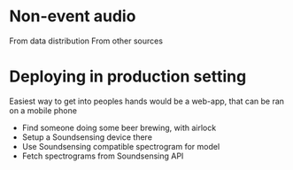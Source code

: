 
# Non-event audio
From data distribution
From other sources


# Deploying in production setting
Easiest way to get into peoples hands would be a web-app,
that can be ran on a mobile phone

- Find someone doing some beer brewing, with airlock
- Setup a Soundsensing device there
- Use Soundsensing compatible spectrogram for model
- Fetch spectrograms from Soundsensing API

